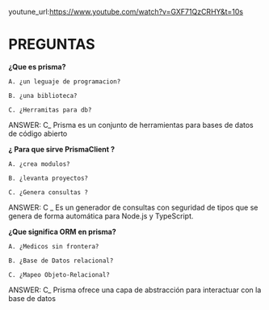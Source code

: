 youtune_url:https://www.youtube.com/watch?v=GXF71QzCRHY&t=10s 

# PREGUNTAS

**¿Que es prisma?**

    A. ¿un leguaje de programacion?

    B. ¿una biblioteca?

    C. ¿Herramitas para db?

ANSWER: C_ Prisma  es un conjunto de herramientas para bases de datos de código abierto


**¿ Para que sirve PrismaClient ?**

    A. ¿crea modulos?

    B. ¿levanta proyectos?

    C. ¿Genera consultas ?

ANSWER: C _ Es un generador de consultas con seguridad de tipos que se genera de forma automática para Node.js y TypeScript.

**¿Que significa ORM en prisma?**

    A. ¿Medicos sin frontera?

    B. ¿Base de Datos relacional?

    C. ¿Mapeo Objeto-Relacional?
    
ANSWER: C_  Prisma ofrece una capa de abstracción para interactuar con la base de datos 